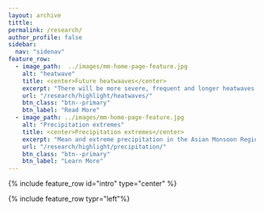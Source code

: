 ```yaml
---
layout: archive
tittle: 
permalink: /research/
author_profile: false
sidebar:
  nav: "sidenav"
feature_row:
  - image_path:  ../images/mm-home-page-feature.jpg
    alt: "heatwave"
    title: <center>Future heatwaaves</center>
    excerpt: "There will be more severe, frequent and longer heatwaves in the future across the globe with warming from greenhouse gas increases and aerosol reductions"
    url: "/research/highlight/heatwaves/"
    btn_class: "btn--primary"
    btn_label: "Read More"
  - image_path: ../images/mm-home-page-feature.jpg
    alt: "Precipitation extremes"
    title: <center>Precipitation extremes</center>
    excerpt: "Mean and extreme precipitation in the Asian Monsoon Region in the future will increase from both greenhouse gase increases and aerosol reductions, with different mechanisms"
    url: "/research/highlight/precipitation/"
    btn_class: "btn--primary"
    btn_label: "Learn More"
---
```


{% include feature_row id="intro" type="center" %}

{% include feature_row typr="left"%}
